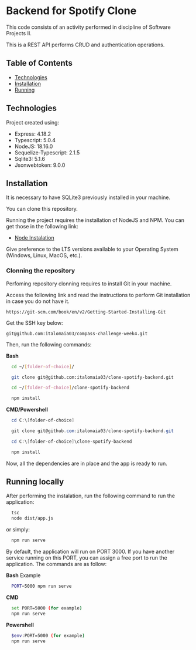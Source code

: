 
# Backend for Spotify Clone

This code consists of an activity performed in discipline of Software Projects II.

This is a REST API performs CRUD and authentication operations.


## Table of Contents
* [Technologies](#technologies)
* [Installation](#technologies)
* [Running](#running-locally)
## Technologies

Project created using:

* Express: 4.18.2
* Typescript: 5.0.4
* NodeJS: 18.16.0
* Sequelize-Typescript: 2.1.5
* Sqlite3: 5.1.6
* Jsonwebtoken: 9.0.0



## Installation
It is necessary to have SQLite3 previously installed in your machine.

You can clone this repository.

Running the project requires the installation of NodeJS and NPM. You can get those in the following link:

* [Node Instalation](https://nodejs.org/en)

Give preference to the LTS versions available to your Operating System (Windows, Linux, MacOS, etc.).

### Clonning the repository

Perfoming repository clonning requires to install Git in your machine. 

Access the following link and read the instructions to perform Git installation in case you do not have it.

```
https://git-scm.com/book/en/v2/Getting-Started-Installing-Git
```

Get the SSH key below:

```
git@github.com:italomaia03/compass-challenge-week4.git
```

Then, run the following commands:

**Bash**
```bash
  cd ~/[folder-of-choice]/

  git clone git@github.com:italomaia03/clone-spotify-backend.git

  cd ~/[folder-of-choice]/clone-spotify-backend

  npm install
```
**CMD/Powershell**
```powershell
  cd C:\[folder-of-choice]

  git clone git@github.com:italomaia03/clone-spotify-backend.git

  cd C:\[folder-of-choice]\clone-spotify-backend

  npm install
```
Now, all the dependencies are in place and the app is ready to run.
## Running locally

After performing the instalation, run the following command to run the application:

```bash
  tsc
  node dist/app.js
```
or simply:

```bash
  npm run serve
```
By default, the application will run on PORT 3000. If you have another service running on this PORT, you can assign a free port to run the application. The commands are as follow:

**Bash**
Example
```bash
  PORT=5000 npm run serve
```
**CMD**
```bash
  set PORT=5000 (for example)
  npm run serve
```
**Powershell**
```bash
  $env:PORT=5000 (for example)
  npm run serve
```
